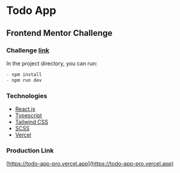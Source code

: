 # Todo App

## Frontend Mentor Challenge

### Challenge [link](https://www.frontendmentor.io/challenges/todo-app-Su1_KokOW/hub)

In the project directory, you can run:

```js
- npm install
- npm run dev
```

### Technologies

- [React.js](https://react.dev/)
- [Typescript](https://www.typescriptlang.org/)
- [Tailwind CSS](https://tailwindcss.com/)
- [SCSS](https://sass-lang.com/)
- [Vercel](https://vercel.com/)

### Production Link

[https://todo-app-pro.vercel.app](https://todo-app-pro.vercel.app)